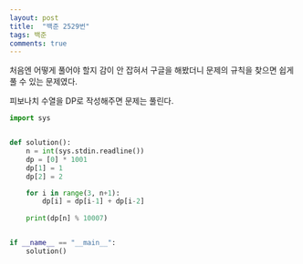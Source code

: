 ```yaml
---
layout: post
title:  "백준 2529번"
tags: 백준
comments: true
---
```


처음엔 어떻게 풀어야 할지 감이 안 잡혀서 구글을 해봤더니 문제의 규칙을 찾으면 쉽게 풀 수 있는 문제였다.

피보나치 수열을 DP로 작성해주면 문제는 풀린다.

```python 
import sys


def solution():
    n = int(sys.stdin.readline())
    dp = [0] * 1001
    dp[1] = 1
    dp[2] = 2

    for i in range(3, n+1):
        dp[i] = dp[i-1] + dp[i-2]
    
    print(dp[n] % 10007)


if __name__ == "__main__":
    solution()

```